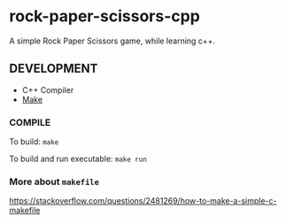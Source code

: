# rock-paper-scissors-cpp
A simple Rock Paper Scissors game, while learning c++.

## DEVELOPMENT
* C++ Compiler
* [Make](https://www.gnu.org/software/make/)

### COMPILE

To build:
`make`

To build and run executable:
`make run`

### More about `makefile`
https://stackoverflow.com/questions/2481269/how-to-make-a-simple-c-makefile